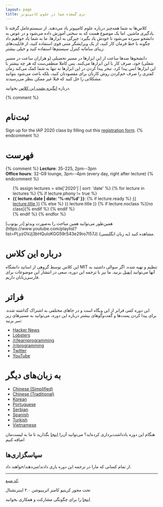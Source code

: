 ```yaml
---
layout: page
title: ترم گمشده شما در علوم کامپیوتر
---
```


کلاس‌ها به شما همه‌چیز درباره علوم کامپیوتر یاد می‌دهند. از سیستم‌عامل گرفته تا یادگیری ماشین.
اما یک موضوع هست که به سختی آموزش داده می‌شود و در عوض به دانشجو سپرده می‌شود تا خودش یاد بگیرد:
چیرگی به ابزار‌ها. ما به شما یاد خواهیم داد چگونه با خط فرمان کار کنید، از یک ویرایشگر متنی قوی استفاده کنید،
از قابلیت‌های زیبای سامانه کنترل سیستم‌ها استفاده کنید و خیلی بیشتر.

دانشجو‌ها صدها ساعت از این ابزار‌ها در مسیر تحصیلی (و هزاران ساعت در مسیر شغلی) خود، صرف کار با این ابزار‌ها می‌کنند. پس کاملا منطقی‌ست که هر چه بیشتر با این ابزار‌ها انس پیدا کرد. تبحر پیدا کردن در این ابزار‌ها نه تنها به شما کمک می‌کند زمان کمتری را صرف خم‌کردن روش کارتان برای مقصودتان کنید، بلکه باعث می‌شود بتوانید مشکلاتی را حل کنید که قبلا غیر ممکن بنظر می‌رسیدند.

درباره [انگیزه پشت این کلاس](/about/) بخوانید.

{% comment %}
# ثبت‌نام

Sign up for the IAP 2020 class by filling out this [registration form](https://forms.gle/TD1KnwCSV52qexVt9).
{% endcomment %}

# فهرست

{% comment %}
**Lecture**: 35-225, 2pm--3pm<br>
**Office hours**: 32-G9 lounge, 3pm--4pm (every day, right after lecture)
{% endcomment %}

<ul>
{% assign lectures = site['2020'] | sort: 'date' %}
{% for lecture in lectures %}
    {% if lecture.phony != true %}
        <li>
        <strong>{{ lecture.date | date: '%-m/%d' }}</strong>:
        {% if lecture.ready %}
            <a href="{{ lecture.url }}">{{ lecture.title }}</a>
        {% else %}
            {{ lecture.title }} {% if lecture.noclass %}[no class]{% endif %}
        {% endif %}
        </li>
    {% endif %}
{% endfor %}
</ul>
همین‌طور می‌توانید همین مباحث را به‌صورت ویدئو [در یوتوب](https://www.youtube.com/playlist?list=PLyzOVJj3bHQuloKGG59rS43e29ro7I57J) (به زبان انگلیسی) مشاهده کنید.

# درباره این کلاس

 این کلاس توسط گروهی از اساتید دانشگاه MIT تنظیم و تهیه شده. اگر سوالی داشتید به آنها می‌توانید [ایمیل](mailto:missing-semester@mit.edu) بزنید. ما نیز با ترجمه این دوره، سعی در انتشار این موضوعات برای فارسی‌زبانان داریم.

# فراتر

این دوره کمی فراتر از  این وبگاه است و در جاهای مختلفی به اشتراک گذاشته شده. برای پیدا کردن پست‌ها و گفت‌وگو‌های بیشتر درباره این دوره، می‌توانید به مسیرهای زیر سر بزنید:

 - [Hacker News](https://news.ycombinator.com/item?id=22226380)
 - [Lobsters](https://lobste.rs/s/ti1k98/missing_semester_your_cs_education_mit)
 - [/r/learnprogramming](https://www.reddit.com/r/learnprogramming/comments/eyagda/the_missing_semester_of_your_cs_education_mit/)
 - [/r/programming](https://www.reddit.com/r/programming/comments/eyagcd/the_missing_semester_of_your_cs_education_mit/)
 - [Twitter](https://twitter.com/jonhoo/status/1224383452591509507)
 - [YouTube](https://www.youtube.com/playlist?list=PLyzOVJj3bHQuloKGG59rS43e29ro7I57J)

# به زبان‌های دیگر

- [Chinese (Simplified)](https://missing-semester-cn.github.io/)
- [Chinese (Traditional)](https://missing-semester-zh-hant.github.io/)
- [Korean](https://missing-semester-kr.github.io/)
- [Portuguese](https://missing-semester-pt.github.io/)
- [Serbian](https://netboxify.com/missing-semester/)
- [Spanish](https://missing-semester-esp.github.io/)
- [Turkish](https://missing-semester-tr.github.io/)
- [Vietnamese](https://missing-semester-vn.github.io/)

هنگام این دوره یادداشت‌برداری کرده‌اید؟ می‌توانید آن‌را [اینجا](https://github.com/cs-fum/cs-fum.github.io/pulls) بگذارید تا ما به لیست‌مان اضافه کنیم

## سپاسگزاری‌ها

از تمام کسانی که مارا در ترجمه این دوره یاری دادند/می‌دهند/خواهند داد.

---

<div class="small center">
<p><a href="https://github.com/cs-fum/cs-fum.github.io">کد منبع</a>.</p>
<p>تحت مجوز کریتیو کامنز اتریبیوشن ۴.۰ اینترنشنال</p>
<p><a href="/license/">اینجا</a> را برای چگونگی مشارکت و همکاری بخوانید</p>
</div>
